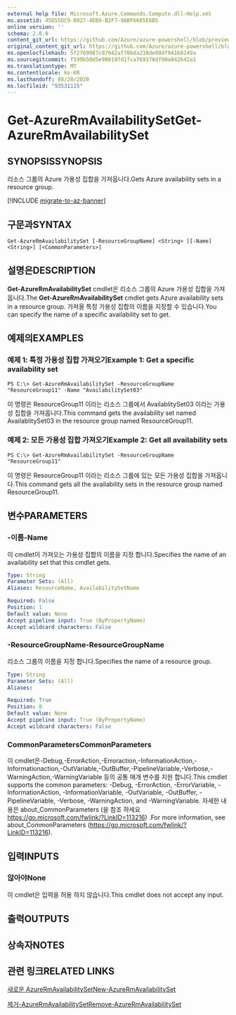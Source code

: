 ```yaml
---
external help file: Microsoft.Azure.Commands.Compute.dll-Help.xml
ms.assetid: 45D55DC9-0027-4EB9-B2F7-9ABF6685E6B5
online version: ''
schema: 2.0.0
content_git_url: https://github.com/Azure/azure-powershell/blob/preview/src/ResourceManager/Compute/Stack/Commands.Compute/help/Get-AzureRmAvailabilitySet.md
original_content_git_url: https://github.com/Azure/azure-powershell/blob/preview/src/ResourceManager/Compute/Stack/Commands.Compute/help/Get-AzureRmAvailabilitySet.md
ms.openlocfilehash: 5f2769987c87942af78bda238de00df94168249a
ms.sourcegitcommit: f599b50d5e980197d1fca769378df90a842b42a1
ms.translationtype: MT
ms.contentlocale: ko-KR
ms.lasthandoff: 08/20/2020
ms.locfileid: "93531115"
---
```

# <span data-ttu-id="e4c72-101">Get-AzureRmAvailabilitySet</span><span class="sxs-lookup"><span data-stu-id="e4c72-101">Get-AzureRmAvailabilitySet</span></span>

## <span data-ttu-id="e4c72-102">SYNOPSIS</span><span class="sxs-lookup"><span data-stu-id="e4c72-102">SYNOPSIS</span></span>
<span data-ttu-id="e4c72-103">리소스 그룹의 Azure 가용성 집합을 가져옵니다.</span><span class="sxs-lookup"><span data-stu-id="e4c72-103">Gets Azure availability sets in a resource group.</span></span>

[!INCLUDE [migrate-to-az-banner](../../includes/migrate-to-az-banner.md)]

## <span data-ttu-id="e4c72-104">구문과</span><span class="sxs-lookup"><span data-stu-id="e4c72-104">SYNTAX</span></span>

```
Get-AzureRmAvailabilitySet [-ResourceGroupName] <String> [[-Name] <String>] [<CommonParameters>]
```

## <span data-ttu-id="e4c72-105">설명은</span><span class="sxs-lookup"><span data-stu-id="e4c72-105">DESCRIPTION</span></span>
<span data-ttu-id="e4c72-106">**Get-AzureRmAvailabilitySet** cmdlet은 리소스 그룹의 Azure 가용성 집합을 가져옵니다.</span><span class="sxs-lookup"><span data-stu-id="e4c72-106">The **Get-AzureRmAvailabilitySet** cmdlet gets Azure availability sets in a resource group.</span></span>
<span data-ttu-id="e4c72-107">가져올 특정 가용성 집합의 이름을 지정할 수 있습니다.</span><span class="sxs-lookup"><span data-stu-id="e4c72-107">You can specify the name of a specific availability set to get.</span></span>

## <span data-ttu-id="e4c72-108">예제의</span><span class="sxs-lookup"><span data-stu-id="e4c72-108">EXAMPLES</span></span>

### <span data-ttu-id="e4c72-109">예제 1: 특정 가용성 집합 가져오기</span><span class="sxs-lookup"><span data-stu-id="e4c72-109">Example 1: Get a specific availability set</span></span>
```
PS C:\> Get-AzureRmAvailabilitySet -ResourceGroupName "ResourceGroup11" -Name "AvailabilitySet03"
```

<span data-ttu-id="e4c72-110">이 명령은 ResourceGroup11 이라는 리소스 그룹에서 AvailablitySet03 이라는 가용성 집합을 가져옵니다.</span><span class="sxs-lookup"><span data-stu-id="e4c72-110">This command gets the availability set named AvailablitySet03 in the resource group named ResourceGroup11.</span></span>

### <span data-ttu-id="e4c72-111">예제 2: 모든 가용성 집합 가져오기</span><span class="sxs-lookup"><span data-stu-id="e4c72-111">Example 2: Get all availability sets</span></span>
```
PS C:\> Get-AzureRmAvailabilitySet -ResourceGroupName "ResourceGroup11"
```

<span data-ttu-id="e4c72-112">이 명령은 ResourceGroup11 이라는 리소스 그룹에 있는 모든 가용성 집합을 가져옵니다.</span><span class="sxs-lookup"><span data-stu-id="e4c72-112">This command gets all the availability sets in the resource group named ResourceGroup11.</span></span>

## <span data-ttu-id="e4c72-113">변수</span><span class="sxs-lookup"><span data-stu-id="e4c72-113">PARAMETERS</span></span>

### <span data-ttu-id="e4c72-114">-이름</span><span class="sxs-lookup"><span data-stu-id="e4c72-114">-Name</span></span>
<span data-ttu-id="e4c72-115">이 cmdlet이 가져오는 가용성 집합의 이름을 지정 합니다.</span><span class="sxs-lookup"><span data-stu-id="e4c72-115">Specifies the name of an availability set that this cmdlet gets.</span></span>

```yaml
Type: String
Parameter Sets: (All)
Aliases: ResourceName, AvailabilitySetName

Required: False
Position: 1
Default value: None
Accept pipeline input: True (ByPropertyName)
Accept wildcard characters: False
```

### <span data-ttu-id="e4c72-116">-ResourceGroupName</span><span class="sxs-lookup"><span data-stu-id="e4c72-116">-ResourceGroupName</span></span>
<span data-ttu-id="e4c72-117">리소스 그룹의 이름을 지정 합니다.</span><span class="sxs-lookup"><span data-stu-id="e4c72-117">Specifies the name of a resource group.</span></span>

```yaml
Type: String
Parameter Sets: (All)
Aliases: 

Required: True
Position: 0
Default value: None
Accept pipeline input: True (ByPropertyName)
Accept wildcard characters: False
```

### <span data-ttu-id="e4c72-118">CommonParameters</span><span class="sxs-lookup"><span data-stu-id="e4c72-118">CommonParameters</span></span>
<span data-ttu-id="e4c72-119">이 cmdlet은-Debug,-ErrorAction,-Erroraction,-InformationAction,-Informationaction,-OutVariable,-OutBuffer,-PipelineVariable,-Verbose,-WarningAction,-WarningVariable 등의 공통 매개 변수를 지원 합니다.</span><span class="sxs-lookup"><span data-stu-id="e4c72-119">This cmdlet supports the common parameters: -Debug, -ErrorAction, -ErrorVariable, -InformationAction, -InformationVariable, -OutVariable, -OutBuffer, -PipelineVariable, -Verbose, -WarningAction, and -WarningVariable.</span></span> <span data-ttu-id="e4c72-120">자세한 내용은 about_CommonParameters (을 참조 하세요 https://go.microsoft.com/fwlink/?LinkID=113216) .</span><span class="sxs-lookup"><span data-stu-id="e4c72-120">For more information, see about_CommonParameters (https://go.microsoft.com/fwlink/?LinkID=113216).</span></span>

## <span data-ttu-id="e4c72-121">입력</span><span class="sxs-lookup"><span data-stu-id="e4c72-121">INPUTS</span></span>

### <span data-ttu-id="e4c72-122">않아야</span><span class="sxs-lookup"><span data-stu-id="e4c72-122">None</span></span>
<span data-ttu-id="e4c72-123">이 cmdlet은 입력을 허용 하지 않습니다.</span><span class="sxs-lookup"><span data-stu-id="e4c72-123">This cmdlet does not accept any input.</span></span>

## <span data-ttu-id="e4c72-124">출력</span><span class="sxs-lookup"><span data-stu-id="e4c72-124">OUTPUTS</span></span>

## <span data-ttu-id="e4c72-125">상속자</span><span class="sxs-lookup"><span data-stu-id="e4c72-125">NOTES</span></span>

## <span data-ttu-id="e4c72-126">관련 링크</span><span class="sxs-lookup"><span data-stu-id="e4c72-126">RELATED LINKS</span></span>

[<span data-ttu-id="e4c72-127">새로운 AzureRmAvailabilitySet</span><span class="sxs-lookup"><span data-stu-id="e4c72-127">New-AzureRmAvailabilitySet</span></span>](./New-AzureRmAvailabilitySet.md)

[<span data-ttu-id="e4c72-128">제거-AzureRmAvailabilitySet</span><span class="sxs-lookup"><span data-stu-id="e4c72-128">Remove-AzureRmAvailabilitySet</span></span>](./Remove-AzureRmAvailabilitySet.md)


